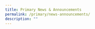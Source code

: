 ```yaml
---
title: Primary News & Announcements
permalink: /primary/news-announcements/
description: ""
---
```

